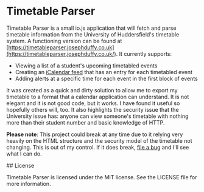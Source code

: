 Timetable Parser
===

Timetable Parser is a small io.js application that will fetch and parse timetable information from the University of Huddersfield's timetable system. A functioning version can be found at [https://timetableparser.josephduffy.co.uk](https://timetableparser.josephduffy.co.uk/). It currently supports:

 - Viewing a list of a student's upcoming timetabled events
 - Creating an [iCalendar feed](https://en.wikipedia.org/wiki/ICalendar) that has an entry for each timetabled event
 - Adding alerts at a specific time for each event in the first block of events

It was created as a quick and dirty solution to allow me to export my timetable to a format that a calendar application can understand. It is not elegant and it is not good code, but it works. I have found it useful so hopefully others will, too. It also highlights the security issue that the University issue has: anyone can view someone's timetable with nothing more than their student number and basic knowledge of HTTP.

**Please note**: This project could break at any time due to it relying very heavily on the HTML structure and the security model of the timetable not changing. This is out of my control. If it does break, [file a bug](https://github.com/JosephDuffy/Timetable-Parser/issues) and I'll see what I can do.

## License

Timetable Parser is licensed under the MIT license. See the LICENSE file for more information.
